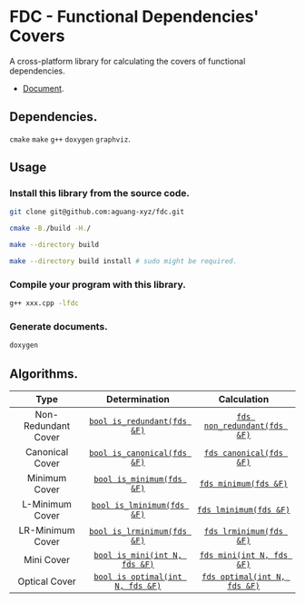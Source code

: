 # FDC - Functional Dependencies' Covers

A cross-platform library for calculating the covers of functional dependencies.

* [Document](https://aguang-xyz.github.io/fdc/namespacefdc.html).

## Dependencies.

`cmake` `make` `g++` `doxygen` `graphviz`.

## Usage

### Install this library from the source code.

```bash
git clone git@github.com:aguang-xyz/fdc.git

cmake -B./build -H./

make --directory build

make --directory build install # sudo might be required.
```

### Compile your program with this library.

```bash
g++ xxx.cpp -lfdc
```

### Generate documents.

```bash
doxygen
```

## Algorithms.

| Type | Determination | Calculation
|:---:|:-----:|:----:|
| Non-Redundant Cover | [`bool is_redundant(fds &F)`](https://aguang-xyz.github.io/fdc/group__algorithms.html#gacd3f67413e2b4badbb7a743d147d4122) | [`fds non_redundant(fds &F)`](https://aguang-xyz.github.io/fdc/group__algorithms.html#ga40f20f64f21360947f32bec8fc771280) |
| Canonical Cover | [`bool is_canonical(fds &F)`](https://aguang-xyz.github.io/fdc/group__algorithms.html#ga6f7c3eebb058e80db712ff650fe3fcd6) | [`fds canonical(fds &F)`](https://aguang-xyz.github.io/fdc/group__algorithms.html#ga22211622a812c6160ef041e025ab7c9b) |
| Minimum Cover | [`bool is_minimum(fds &F)`](https://aguang-xyz.github.io/fdc/group__algorithms.html#ga4366e0efe33ff07476e11e301a2246a1) | [`fds minimum(fds &F)`](https://aguang-xyz.github.io/fdc/group__algorithms.html#ga593e7fa977c8be828fe7b12c027e1cf8) |
| L-Minimum Cover | [`bool is_lminimum(fds &F)`](https://aguang-xyz.github.io/fdc/group__algorithms.html#ga9451f7e7dce4ba496860a0bccc9b363b) | [`fds lminimum(fds &F)`](https://aguang-xyz.github.io/fdc/group__algorithms.html#gaaf764a60a4a782d4e4d7a1c154ef5a58) |
| LR-Minimum Cover | [`bool is_lrminimum(fds &F)`](https://aguang-xyz.github.io/fdc/group__algorithms.html#gafcc19bab0f9b7dc2c803a9c6909ba10a) | [`fds lrminimum(fds &F)`](https://aguang-xyz.github.io/fdc/group__algorithms.html#ga5f0a53e5324ac2c8d88ba7a0562f2f22) |
| Mini Cover | [`bool is_mini(int N, fds &F)`](https://aguang-xyz.github.io/fdc/group__algorithms.html#ga54a91a08d929dfd415d459f22c602330) | [`fds mini(int N, fds &F)`](https://aguang-xyz.github.io/fdc/group__algorithms.html#ga921b955e425f8577e3334582e0d55aaa) |
| Optical Cover | [`bool is optimal(int N, fds &F)`](https://aguang-xyz.github.io/fdc/group__algorithms.html#gacb116bfc83fcd310c957ebba959ab7bd) | [`fds optimal(int N, fds &F)`](https://aguang-xyz.github.io/fdc/group__algorithms.html#ga42b31942e18769018ea9957a528508cb) |
